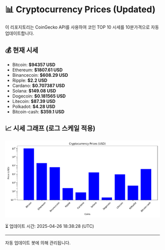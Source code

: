 
# 📊 Cryptocurrency Prices (Updated)

이 리포지토리는 CoinGecko API를 사용하여 코인 TOP 10 시세를 10분가격으로 자동 업데이트합니다.

## 💰 현재 시세
- Bitcoin: **$94357 USD**
- Ethereum: **$1807.61 USD**
- Binancecoin: **$608.29 USD**
- Ripple: **$2.2 USD**
- Cardano: **$0.707387 USD**
- Solana: **$149.08 USD**
- Dogecoin: **$0.181565 USD**
- Litecoin: **$87.39 USD**
- Polkadot: **$4.28 USD**
- Bitcoin-cash: **$359.1 USD**

## 📈 시세 그래프 (로그 스케일 적용)
![Crypto Prices](crypto_prices.png)

⏳ 업데이트 시간: 2025-04-26 18:38:28 (UTC)

---
자동 업데이트 봇에 의해 관리됩니다.
